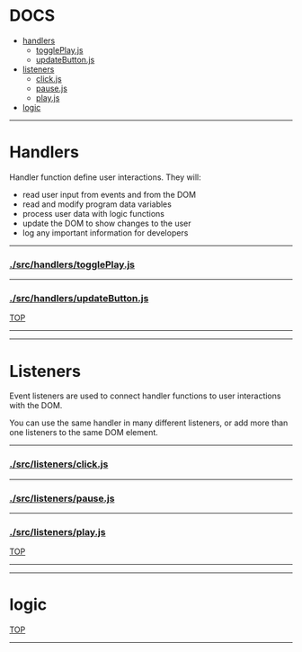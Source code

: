 <!-- BEGIN TITLE -->

# DOCS

<!-- END TITLE -->

<!-- BEGIN TOC -->

- [handlers](#handlers)
  - [togglePlay.js](#srchandlerstogglePlayjs)
  - [updateButton.js](#srchandlersupdateButtonjs)
- [listeners](#listeners)
  - [click.js](#srclistenersclickjs)
  - [pause.js](#srclistenerspausejs)
  - [play.js](#srclistenersplayjs)
- [logic](#logic)

<!-- END TOC -->

<!-- BEGIN DOCS -->

---

# Handlers

Handler function define user interactions. They will:

- read user input from events and from the DOM
- read and modify program data variables
- process user data with logic functions
- update the DOM to show changes to the user
- log any important information for developers

---

### [./src/handlers/togglePlay.js](./src/handlers/togglePlay.js?study)

---

### [./src/handlers/updateButton.js](./src/handlers/updateButton.js?study)

[TOP](#DOCS)

---

---

# Listeners

Event listeners are used to connect handler functions to user interactions with the DOM.

You can use the same handler in many different listeners, or add more than one listeners to the same DOM element.

---

### [./src/listeners/click.js](./src/listeners/click.js?study)

---

### [./src/listeners/pause.js](./src/listeners/pause.js?study)

---

### [./src/listeners/play.js](./src/listeners/play.js?study)

[TOP](#DOCS)

---

---

# logic

[TOP](#DOCS)

---

<!-- END DOCS -->
